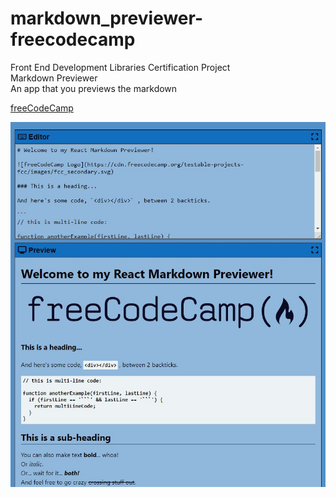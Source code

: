 # markdown_previewer-freecodecamp
Front End Development Libraries Certification Project
<br>Markdown Previewer
<br>An app that you previews the markdown

[freeCodeCamp](https://www.freecodecamp.org)

![Telephone Number Validator](./markdown-previewer.jpg)
